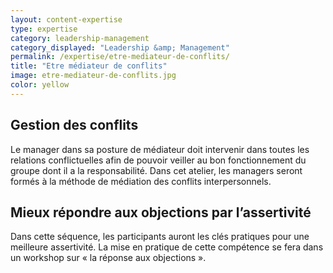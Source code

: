 ```yaml
---
layout: content-expertise
type: expertise
category: leadership-management
category_displayed: "Leadership &amp; Management"
permalink: /expertise/etre-mediateur-de-conflits/
title: "Etre médiateur de conflits"
image: etre-mediateur-de-conflits.jpg
color: yellow
---
```


## Gestion des conflits

Le manager dans sa posture de médiateur doit intervenir dans toutes les relations conflictuelles afin de pouvoir veiller au bon fonctionnement du groupe dont il a la responsabilité. Dans cet atelier, les managers seront formés à la méthode de médiation des conflits interpersonnels.

## Mieux répondre aux objections par l’assertivité

Dans cette séquence, les participants auront les clés pratiques pour une meilleure assertivité. La mise en pratique de cette compétence se fera dans un workshop sur « la réponse aux objections ».

